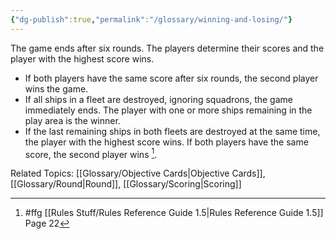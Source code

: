 ```yaml
---
{"dg-publish":true,"permalink":"/glossary/winning-and-losing/"}
---
```


The game ends after six rounds. The players determine their scores and the player with the highest score wins.
- If both players have the same score after six rounds, the second player wins the game.
- If all ships in a fleet are destroyed, ignoring squadrons, the game immediately ends. The player with one or more ships remaining in the play area is the winner.
- If the last remaining ships in both fleets are destroyed at the same time, the player with the highest score wins. If both players have the same score, the second player wins [^1].

Related Topics: [[Glossary/Objective Cards\|Objective Cards]], [[Glossary/Round\|Round]], [[Glossary/Scoring\|Scoring]]

[^1]: #ffg [[Rules Stuff/Rules Reference Guide 1.5\|Rules Reference Guide 1.5]] Page 22
